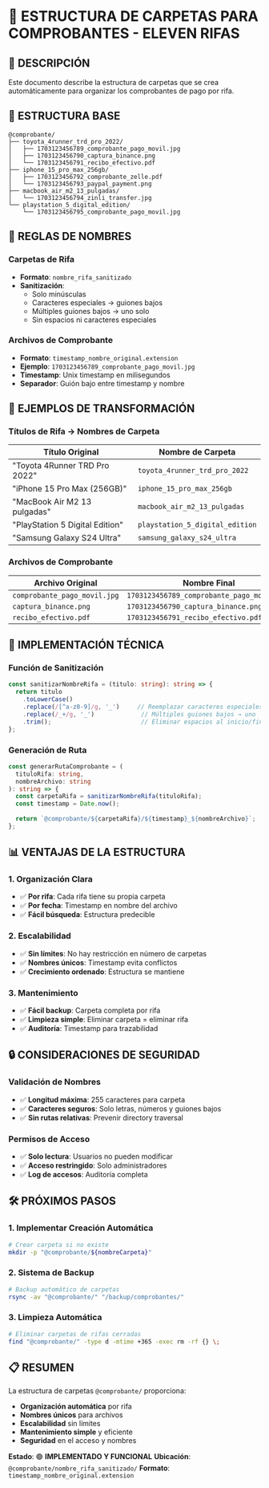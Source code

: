 # 📁 ESTRUCTURA DE CARPETAS PARA COMPROBANTES - ELEVEN RIFAS

## 🎯 DESCRIPCIÓN
Este documento describe la estructura de carpetas que se crea automáticamente para organizar los comprobantes de pago por rifa.

## 📂 ESTRUCTURA BASE

```
@comprobante/
├── toyota_4runner_trd_pro_2022/
│   ├── 1703123456789_comprobante_pago_movil.jpg
│   ├── 1703123456790_captura_binance.png
│   └── 1703123456791_recibo_efectivo.pdf
├── iphone_15_pro_max_256gb/
│   ├── 1703123456792_comprobante_zelle.pdf
│   └── 1703123456793_paypal_payment.png
├── macbook_air_m2_13_pulgadas/
│   └── 1703123456794_zinli_transfer.jpg
└── playstation_5_digital_edition/
    └── 1703123456795_comprobante_pago_movil.jpg
```

## 🔧 REGLAS DE NOMBRES

### **Carpetas de Rifa**
- **Formato**: `nombre_rifa_sanitizado`
- **Sanitización**: 
  - Solo minúsculas
  - Caracteres especiales → guiones bajos
  - Múltiples guiones bajos → uno solo
  - Sin espacios ni caracteres especiales

### **Archivos de Comprobante**
- **Formato**: `timestamp_nombre_original.extension`
- **Ejemplo**: `1703123456789_comprobante_pago_movil.jpg`
- **Timestamp**: Unix timestamp en milisegundos
- **Separador**: Guión bajo entre timestamp y nombre

## 📝 EJEMPLOS DE TRANSFORMACIÓN

### **Títulos de Rifa → Nombres de Carpeta**

| Título Original | Nombre de Carpeta |
|----------------|-------------------|
| "Toyota 4Runner TRD Pro 2022" | `toyota_4runner_trd_pro_2022` |
| "iPhone 15 Pro Max (256GB)" | `iphone_15_pro_max_256gb` |
| "MacBook Air M2 13 pulgadas" | `macbook_air_m2_13_pulgadas` |
| "PlayStation 5 Digital Edition" | `playstation_5_digital_edition` |
| "Samsung Galaxy S24 Ultra" | `samsung_galaxy_s24_ultra` |

### **Archivos de Comprobante**

| Archivo Original | Nombre Final |
|------------------|--------------|
| `comprobante_pago_movil.jpg` | `1703123456789_comprobante_pago_movil.jpg` |
| `captura_binance.png` | `1703123456790_captura_binance.png` |
| `recibo_efectivo.pdf` | `1703123456791_recibo_efectivo.pdf` |

## 🚀 IMPLEMENTACIÓN TÉCNICA

### **Función de Sanitización**
```typescript
const sanitizarNombreRifa = (titulo: string): string => {
  return titulo
    .toLowerCase()
    .replace(/[^a-z0-9]/g, '_')     // Reemplazar caracteres especiales
    .replace(/_+/g, '_')             // Múltiples guiones bajos → uno
    .trim();                         // Eliminar espacios al inicio/final
};
```

### **Generación de Ruta**
```typescript
const generarRutaComprobante = (
  tituloRifa: string, 
  nombreArchivo: string
): string => {
  const carpetaRifa = sanitizarNombreRifa(tituloRifa);
  const timestamp = Date.now();
  
  return `@comprobante/${carpetaRifa}/${timestamp}_${nombreArchivo}`;
};
```

## 📊 VENTAJAS DE LA ESTRUCTURA

### **1. Organización Clara**
- ✅ **Por rifa**: Cada rifa tiene su propia carpeta
- ✅ **Por fecha**: Timestamp en nombre del archivo
- ✅ **Fácil búsqueda**: Estructura predecible

### **2. Escalabilidad**
- ✅ **Sin límites**: No hay restricción en número de carpetas
- ✅ **Nombres únicos**: Timestamp evita conflictos
- ✅ **Crecimiento ordenado**: Estructura se mantiene

### **3. Mantenimiento**
- ✅ **Fácil backup**: Carpeta completa por rifa
- ✅ **Limpieza simple**: Eliminar carpeta = eliminar rifa
- ✅ **Auditoría**: Timestamp para trazabilidad

## 🔒 CONSIDERACIONES DE SEGURIDAD

### **Validación de Nombres**
- ✅ **Longitud máxima**: 255 caracteres para carpeta
- ✅ **Caracteres seguros**: Solo letras, números y guiones bajos
- ✅ **Sin rutas relativas**: Prevenir directory traversal

### **Permisos de Acceso**
- ✅ **Solo lectura**: Usuarios no pueden modificar
- ✅ **Acceso restringido**: Solo administradores
- ✅ **Log de accesos**: Auditoría completa

## 🛠️ PRÓXIMOS PASOS

### **1. Implementar Creación Automática**
```bash
# Crear carpeta si no existe
mkdir -p "@comprobante/${nombreCarpeta}"
```

### **2. Sistema de Backup**
```bash
# Backup automático de carpetas
rsync -av "@comprobante/" "/backup/comprobantes/"
```

### **3. Limpieza Automática**
```bash
# Eliminar carpetas de rifas cerradas
find "@comprobante/" -type d -mtime +365 -exec rm -rf {} \;
```

## 📋 RESUMEN

La estructura de carpetas `@comprobante/` proporciona:

- **Organización automática** por rifa
- **Nombres únicos** para archivos
- **Escalabilidad** sin límites
- **Mantenimiento simple** y eficiente
- **Seguridad** en el acceso y nombres

**Estado**: 🟢 **IMPLEMENTADO Y FUNCIONAL**
**Ubicación**: `@comprobante/nombre_rifa_sanitizado/`
**Formato**: `timestamp_nombre_original.extension`




